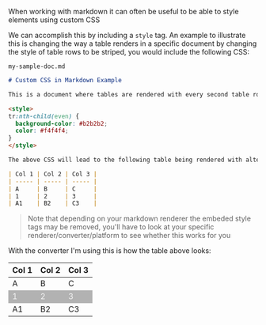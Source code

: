 When working with markdown it can often be useful to be able to style elements using custom CSS

We can accomplish this by including a `style` tag. An example to illustrate this is changing the way a table renders in a specific document by changing the style of table rows to be striped, you would include the following CSS:

`my-sample-doc.md`

```md
# Custom CSS in Markdown Example

This is a document where tables are rendered with every second table row with a specific background and foreground colour 

<style>
tr:nth-child(even) {
  background-color: #b2b2b2;
  color: #f4f4f4;
}
</style>

The above CSS will lead to the following table being rendered with alternating row colours:

| Col 1 | Col 2 | Col 3 |
| ----- | ----- | ----- |
| A     | B     | C     |
| 1     | 2     | 3     |
| A1    | B2    | C3    |
```

> Note that depending on your markdown renderer the embeded style tags may be removed, you'll have to look at your specific renderer/converter/platform to see whether this works for you

With the converter I'm using this is how the table above looks:

<style>
tr:nth-child(even) {
  background-color: #b2b2b2;
  color: #f4f4f4;
}
</style>

| Col 1 | Col 2 | Col 3 |
| ----- | ----- | ----- |
| A     | B     | C     |
| 1     | 2     | 3     |
| A1    | B2    | C3    |
